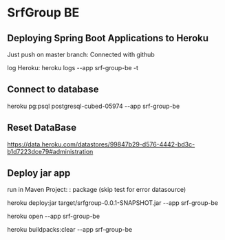# SrfGroup BE

## Deploying Spring Boot Applications to Heroku

Just push on master branch: Connected with github

log Heroku: heroku logs --app srf-group-be -t



## Connect to database

heroku pg:psql postgresql-cubed-05974 --app srf-group-be



## Reset DataBase

https://data.heroku.com/datastores/99847b29-d576-4442-bd3c-b1d7223dce79#administration



## Deploy jar app

run in Maven Project: : package (skip test for error datasource)

heroku deploy:jar target/srfgroup-0.0.1-SNAPSHOT.jar --app srf-group-be

heroku open --app srf-group-be

heroku buildpacks:clear --app srf-group-be